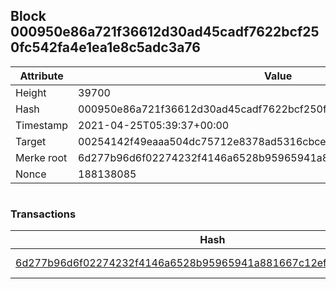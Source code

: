 ## Block 000950e86a721f36612d30ad45cadf7622bcf250fc542fa4e1ea1e8c5adc3a76

Attribute | Value
--- | ---
Height | 39700
Hash | 000950e86a721f36612d30ad45cadf7622bcf250fc542fa4e1ea1e8c5adc3a76
Timestamp | 2021-04-25T05:39:37+00:00
Target | 00254142f49eaaa504dc75712e8378ad5316cbcead634704b3734b6271167cc4
Merke root | 6d277b96d6f02274232f4146a6528b95965941a881667c12efa1edd6189aa0fa
Nonce | 188138085

```

```

### Transactions

Hash | Amount
--- | ---
[6d277b96d6f02274232f4146a6528b95965941a881667c12efa1edd6189aa0fa](6d277b96d6f02274232f4146a6528b95965941a881667c12efa1edd6189aa0fa.md) | 10.00000000 SKEPTI 
